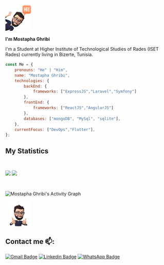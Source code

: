 ![alt text](https://github.com/Mostapha-Ghribi/Mostapha-Ghribi/blob/main/avatarhi.png?raw=true)

  <b> I'm Mostapha Ghribi</b>

I'm a Student at Higher Institute of Technological Studies of Rades (ISET Rades) currently living in Bizerte, Tunisia. 
<br>


```javascript
const Me = {
    pronouns: "He" | "Him",
    name: "Mostapha Ghribi",
    technologies: {
        backEnd: {
            frameworks: ["ExpressJS","Laravel","Symfony"]
        },
        frontEnd: {
            frameworks: ["ReactJS","AngularJS"]
        },
        databases: ["mongoDB", "MySql", "sqlite"],
    },
    currentFocus: ["DevOps","Flutter"],
};
```

## My Statistics

<br/>
<p align="left">
  <img width="49.5%" src="https://github-readme-stats.vercel.app/api?username=mostapha-ghribi&show_icons=true&theme=radical&hide_border=true" />
    <img width="49.5%" src="https://github-readme-streak-stats.herokuapp.com/?user=mostapha-ghribi&theme=radical&hide_border=true" />

</p>
<br>

![Mostapha Ghribi's Activity Graph](https://activity-graph.herokuapp.com/graph?username=mostapha-ghribi&custom_title=Mostapha%20Ghribi%27s%20Contribution%20Graph&theme=gruvbox&bg_color=282828&hide_border=true&line=d1a01f&point=c58545)

![alt text](https://github.com/Mostapha-Ghribi/Mostapha-Ghribi/blob/main/avatar.png?raw=true)
## Contact me 📫:
[![Gmail Badge](https://img.shields.io/badge/-mostapha.ghribi20@gmail.com-red?style=flat-roundedrectangle&logo=Gmail&logoColor=white&link=mailto:mostapha.ghribi20@gmail.com)](mailto:mostapha.ghribi20@gmail.com)
[![Linkedin Badge](https://img.shields.io/badge/-mostapha_ghribi-blue?style=flat-square&logo=Linkedin&logoColor=white&link=https://https://www.linkedin.com/in/mostapha-ghribi-0ba193227/)](https://www.linkedin.com/in/mostapha-ghribi-0ba193227/)
[![WhatsApp Badge](https://img.shields.io/badge/WhatsApp-25D366?style=flat-square&logo=whatsapp&logoColor=white)](https://api.whatsapp.com/send/?phone=21652529741)


